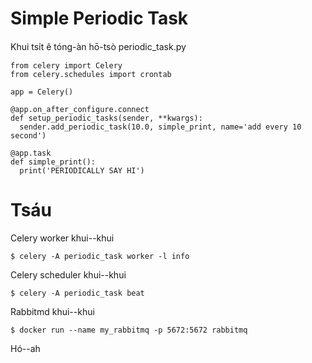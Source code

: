 # Simple Periodic Task

Khui tsi̍t ê tóng-àn hō-tsò periodic_task.py

```
from celery import Celery                                                                                                                     
from celery.schedules import crontab

app = Celery()

@app.on_after_configure.connect
def setup_periodic_tasks(sender, **kwargs):
  sender.add_periodic_task(10.0, simple_print, name='add every 10 second')

@app.task
def simple_print():
  print('PERIODICALLY SAY HI')
```

# Tsáu

Celery worker khui--khui
```
$ celery -A periodic_task worker -l info
```

Celery scheduler khui--khui
```
$ celery -A periodic_task beat
```

Rabbitmd khui--khui
```
$ docker run --name my_rabbitmq -p 5672:5672 rabbitmq
```

Hó--ah
